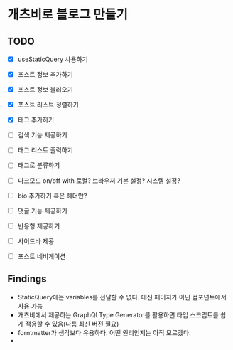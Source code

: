 # 개츠비로 블로그 만들기

## TODO

- [x] useStaticQuery 사용하기
- [x] 포스트 정보 추가하기
- [x] 포스트 정보 불러오기
- [x] 포스트 리스트 정렬하기
- [x] 태그 추가하기
- [ ] 검색 기능 제공하기
- [ ] 태그 리스트 출력하기
- [ ] 태그로 분류하기
- [ ] 다크모드 on/off with 로컬? 브라우저 기본 설정? 시스템 설정?
- [ ] bio 추가하기 혹은 헤더만?
- [ ] 댓글 기능 제공하기 
- [ ] 반응형 제공하기 
- [ ] 사이드바 제공
- [ ] 포스트 네비게이션


## Findings

- StaticQuery에는 variables를 전달할 수 없다. 대신 페이지가 아닌 컴포넌트에서 사용 가능
- 개츠비에서 제공하는 GraphQl Type Generator를 활용하면 타입 스크립트를 쉽게 적용할 수 있음(나름 최신 버젼 필요)
- forntmatter가 생각보다 유용하다. 어떤 원리인지는 아직 모르겠다.
- 
